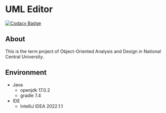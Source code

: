 # UML Editor

[![Codacy Badge](https://app.codacy.com/project/badge/Grade/5d59f699be7840b78a1ccf6191dc4b0d)](https://www.codacy.com/gh/ppodds/UML-Editor/dashboard?utm_source=github.com&amp;utm_medium=referral&amp;utm_content=ppodds/UML-Editor&amp;utm_campaign=Badge_Grade)

## About

This is the term project of Object-Oriented Analysis and Design in National Central University.

## Environment

- Java
    - openjdk 17.0.2
    - gradle 7.4
- IDE
  - IntelliJ IDEA 2022.1.1